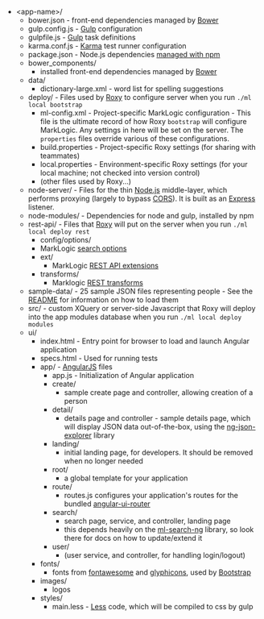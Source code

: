 - \<app-name\>/
  - bower.json - front-end dependencies managed by [Bower](http://bower.io/)
  - gulp.config.js - [Gulp](http://gulpjs.com/) configuration
  - gulpfile.js - [Gulp](http://gulpjs.com/) task definitions
  - karma.conf.js - [Karma](http://karma-runner.github.io/0.13/index.html) test
    runner configuration
  - package.json - Node.js dependencies [managed with
    npm](https://docs.npmjs.com/files/package.json)
  - bower_components/
    - installed front-end dependencies managed by [Bower](http://bower.io/)
  - data/
    - dictionary-large.xml - word list for spelling suggestions
  - deploy/ - Files used by [Roxy](https://github.com/marklogic/roxy) to
    configure server when you run `./ml local bootstrap`
    - ml-config.xml - Project-specific MarkLogic configuration - This file is
      the ultimate record of how Roxy `bootstrap` will configure MarkLogic. Any
settings in here will be set on the server. The `properties` files override
various of these configurations.
    - build.properties - Project-specific Roxy settings (for sharing with
      teammates)
    - local.properties - Environment-specific Roxy settings (for your local
      machine; not checked into version control)
    - (other files used by Roxy...)
  - node-server/ - Files for the thin [Node.js](https://nodejs.org/)
    middle-layer, which performs proxying (largely to bypass
    [CORS](https://en.wikipedia.org/wiki/Cross-origin_resource_sharing)). It is
    built as an [Express](http://expressjs.com/) listener. 
  - node-modules/ - Dependencies for node and gulp, installed by npm
  - rest-api/ - Files that [Roxy](https://github.com/marklogic/roxy) will put
    on the server when you run `./ml local deploy rest`
    - config/options/
    - MarkLogic [search
      options](https://docs.marklogic.com/guide/search-dev/query-options)
    - ext/
      - MarkLogic [REST API
        extensions](https://docs.marklogic.com/guide/rest-dev/extensions)
    - transforms/
      - Marklogic [REST
        transforms](https://docs.marklogic.com/guide/rest-dev/transforms)
  - sample-data/ - 25 sample JSON files representing people - See the
    [README](https://github.com/marklogic/slush-marklogic-node#sample-data) for
information on how to load them
  - src/ - custom XQuery or server-side Javascript that Roxy will deploy into
    the app modules database when you run `./ml local deploy modules`
  - ui/
    - index.html - Entry point for browser to load and launch Angular
      application
    - specs.html - Used for running tests
    - app/ - [AngularJS](https://angularjs.org/) files
      - app.js - Initialization of Angular application
      - create/
        - sample create page and controller, allowing creation of a person
      - detail/
        - details page and controller - sample details page, which will display
          JSON data out-of-the-box, using the
[ng-json-explorer](https://github.com/Goldark/ng-json-explorer) library
      - landing/
        - initial landing page, for developers. It should be removed when no
          longer needed
      - root/
        - a global template for your application
      - route/
        - routes.js configures your application's routes for the bundled
          [angular-ui-router](https://github.com/angular-ui/ui-router)
      - search/
        - search page, service, and controller, landing page
        - this depends heavily on the
          [ml-search-ng](https://github.com/joemfb/ml-search-ng) library, so
look there for docs on how to update/extend it
      - user/
        - (user service, and controller, for handling login/logout)
    - fonts/
      - fonts from [fontawesome](https://fortawesome.github.io/Font-Awesome/)
        and [glyphicons](http://glyphicons.com/), used by
[Bootstrap](http://getbootstrap.com/)
    - images/
      - logos
    - styles/
      - main.less - [Less](http://lesscss.org/) code, which will be compiled to
        css by gulp
